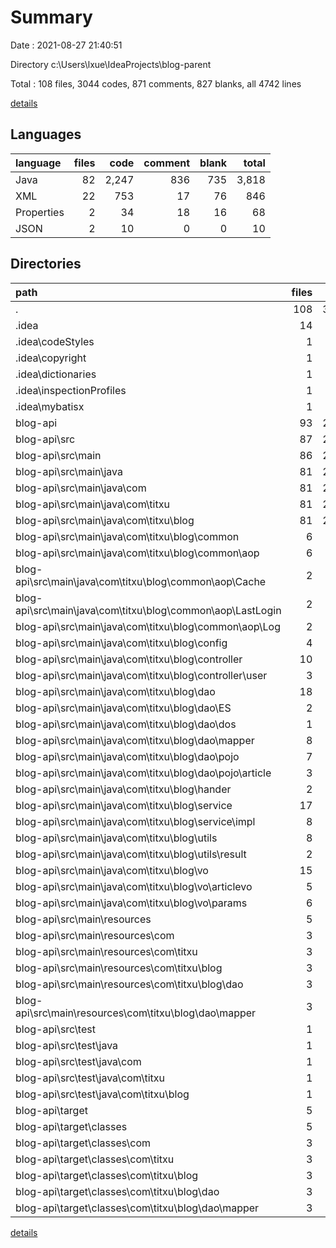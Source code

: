 # Summary

Date : 2021-08-27 21:40:51

Directory c:\Users\lxue\IdeaProjects\blog-parent

Total : 108 files,  3044 codes, 871 comments, 827 blanks, all 4742 lines

[details](details.md)

## Languages
| language | files | code | comment | blank | total |
| :--- | ---: | ---: | ---: | ---: | ---: |
| Java | 82 | 2,247 | 836 | 735 | 3,818 |
| XML | 22 | 753 | 17 | 76 | 846 |
| Properties | 2 | 34 | 18 | 16 | 68 |
| JSON | 2 | 10 | 0 | 0 | 10 |

## Directories
| path | files | code | comment | blank | total |
| :--- | ---: | ---: | ---: | ---: | ---: |
| . | 108 | 3,044 | 871 | 827 | 4,742 |
| .idea | 14 | 383 | 0 | 0 | 383 |
| .idea\codeStyles | 1 | 5 | 0 | 0 | 5 |
| .idea\copyright | 1 | 5 | 0 | 0 | 5 |
| .idea\dictionaries | 1 | 3 | 0 | 0 | 3 |
| .idea\inspectionProfiles | 1 | 41 | 0 | 0 | 41 |
| .idea\mybatisx | 1 | 81 | 0 | 0 | 81 |
| blog-api | 93 | 2,605 | 871 | 815 | 4,291 |
| blog-api\src | 87 | 2,347 | 851 | 759 | 3,957 |
| blog-api\src\main | 86 | 2,273 | 825 | 724 | 3,822 |
| blog-api\src\main\java | 81 | 2,173 | 810 | 700 | 3,683 |
| blog-api\src\main\java\com | 81 | 2,173 | 810 | 700 | 3,683 |
| blog-api\src\main\java\com\titxu | 81 | 2,173 | 810 | 700 | 3,683 |
| blog-api\src\main\java\com\titxu\blog | 81 | 2,173 | 810 | 700 | 3,683 |
| blog-api\src\main\java\com\titxu\blog\common | 6 | 200 | 77 | 49 | 326 |
| blog-api\src\main\java\com\titxu\blog\common\aop | 6 | 200 | 77 | 49 | 326 |
| blog-api\src\main\java\com\titxu\blog\common\aop\Cache | 2 | 78 | 24 | 19 | 121 |
| blog-api\src\main\java\com\titxu\blog\common\aop\LastLogin | 2 | 56 | 32 | 15 | 103 |
| blog-api\src\main\java\com\titxu\blog\common\aop\Log | 2 | 66 | 21 | 15 | 102 |
| blog-api\src\main\java\com\titxu\blog\config | 4 | 115 | 36 | 36 | 187 |
| blog-api\src\main\java\com\titxu\blog\controller | 10 | 274 | 103 | 102 | 479 |
| blog-api\src\main\java\com\titxu\blog\controller\user | 3 | 61 | 15 | 26 | 102 |
| blog-api\src\main\java\com\titxu\blog\dao | 18 | 296 | 149 | 148 | 593 |
| blog-api\src\main\java\com\titxu\blog\dao\ES | 2 | 137 | 106 | 70 | 313 |
| blog-api\src\main\java\com\titxu\blog\dao\dos | 1 | 8 | 0 | 4 | 12 |
| blog-api\src\main\java\com\titxu\blog\dao\mapper | 8 | 68 | 30 | 35 | 133 |
| blog-api\src\main\java\com\titxu\blog\dao\pojo | 7 | 83 | 13 | 39 | 135 |
| blog-api\src\main\java\com\titxu\blog\dao\pojo\article | 3 | 35 | 11 | 15 | 61 |
| blog-api\src\main\java\com\titxu\blog\hander | 2 | 73 | 33 | 21 | 127 |
| blog-api\src\main\java\com\titxu\blog\service | 17 | 807 | 328 | 209 | 1,344 |
| blog-api\src\main\java\com\titxu\blog\service\impl | 8 | 685 | 207 | 136 | 1,028 |
| blog-api\src\main\java\com\titxu\blog\utils | 8 | 224 | 43 | 66 | 333 |
| blog-api\src\main\java\com\titxu\blog\utils\result | 2 | 51 | 4 | 29 | 84 |
| blog-api\src\main\java\com\titxu\blog\vo | 15 | 175 | 41 | 64 | 280 |
| blog-api\src\main\java\com\titxu\blog\vo\articlevo | 5 | 62 | 8 | 23 | 93 |
| blog-api\src\main\java\com\titxu\blog\vo\params | 6 | 62 | 15 | 25 | 102 |
| blog-api\src\main\resources | 5 | 100 | 15 | 24 | 139 |
| blog-api\src\main\resources\com | 3 | 78 | 6 | 16 | 100 |
| blog-api\src\main\resources\com\titxu | 3 | 78 | 6 | 16 | 100 |
| blog-api\src\main\resources\com\titxu\blog | 3 | 78 | 6 | 16 | 100 |
| blog-api\src\main\resources\com\titxu\blog\dao | 3 | 78 | 6 | 16 | 100 |
| blog-api\src\main\resources\com\titxu\blog\dao\mapper | 3 | 78 | 6 | 16 | 100 |
| blog-api\src\test | 1 | 74 | 26 | 35 | 135 |
| blog-api\src\test\java | 1 | 74 | 26 | 35 | 135 |
| blog-api\src\test\java\com | 1 | 74 | 26 | 35 | 135 |
| blog-api\src\test\java\com\titxu | 1 | 74 | 26 | 35 | 135 |
| blog-api\src\test\java\com\titxu\blog | 1 | 74 | 26 | 35 | 135 |
| blog-api\target | 5 | 100 | 15 | 24 | 139 |
| blog-api\target\classes | 5 | 100 | 15 | 24 | 139 |
| blog-api\target\classes\com | 3 | 78 | 6 | 16 | 100 |
| blog-api\target\classes\com\titxu | 3 | 78 | 6 | 16 | 100 |
| blog-api\target\classes\com\titxu\blog | 3 | 78 | 6 | 16 | 100 |
| blog-api\target\classes\com\titxu\blog\dao | 3 | 78 | 6 | 16 | 100 |
| blog-api\target\classes\com\titxu\blog\dao\mapper | 3 | 78 | 6 | 16 | 100 |

[details](details.md)